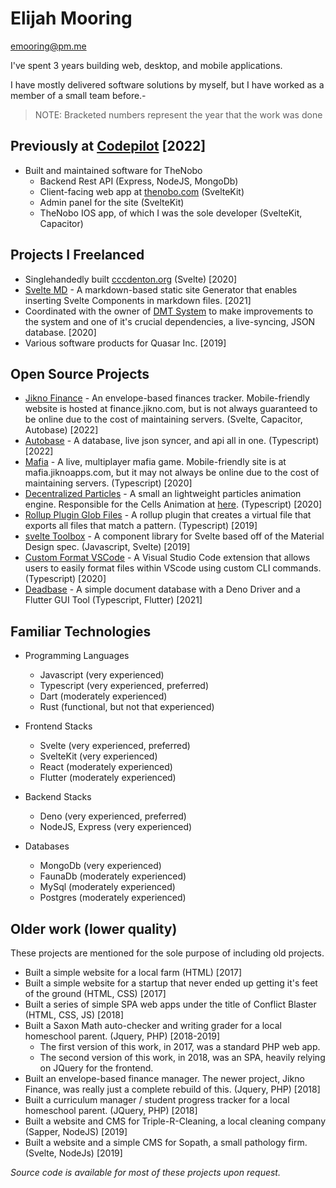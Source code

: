 # Elijah Mooring

emooring@pm.me

I've spent 3 years building web, desktop, and mobile applications.

I have mostly delivered software solutions by myself, but I have worked as a member of a small team before.-

> NOTE: Bracketed numbers represent the year that the work was done

## Previously at [Codepilot](https://www.codepilot.com/) [2022]

- Built and maintained software for TheNobo
  - Backend Rest API (Express, NodeJS, MongoDb)
  - Client-facing web app at [thenobo.com](https://thenobo.com) (SvelteKit)
  - Admin panel for the site (SvelteKit)
  - TheNobo IOS app, of which I was the sole developer (SvelteKit, Capacitor)

## Projects I Freelanced

- Singlehandedly built [cccdenton.org](https://cccdenton.org) (Svelte) [2020]
- [Svelte MD](https://github.com/gushogg-blake/svelte-md) - A markdown-based static site Generator that enables inserting Svelte Components in markdown files. [2021]
- Coordinated with the owner of [DMT System](https://dmt-system.com/) to make improvements to the system and one of it's crucial dependencies, a live-syncing, JSON database. [2020]
- Various software products for Quasar Inc. [2019]

## Open Source Projects

- [Jikno Finance](https://github.com/Vehmloewff/jiknofinance) - An envelope-based finances tracker.  Mobile-friendly website is hosted at finance.jikno.com, but is not always guaranteed to be online due to the cost of maintaining servers.  (Svelte, Capacitor, Autobase) [2022]
- [Autobase](https://github.com/Vehmloewff/autobase) - A database, live json syncer, and api all in one. (Typescript) [2022]
- [Mafia](https://github.com/Vehmloewff/mafia) - A live, multiplayer mafia game.  Mobile-friendly site is at mafia.jiknoapps.com, but it may not always be online due to the cost of maintaining servers. (Typescript) [2020]
- [Decentralized Particles](https://github.com/Vehmloewff/decentralized-particles) - A small an lightweight particles animation engine.  Responsible for the Cells Animation at [here](sopath-site.vercel.app). (Typescript) [2020]
- [Rollup Plugin Glob Files](https://github.com/Vehmloewff/rollup-plugin-glob-files) - A rollup plugin that creates a virtual file that exports all files that match a pattern. (Typescript) [2019]
- [svelte Toolbox](https://github.com/svelte-toolbox/svelte-toolbox) - A component library for Svelte based off of the Material Design spec. (Javascript, Svelte) [2019]
- [Custom Format VSCode](https://github.com/Vehmloewff/custom-format) - A Visual Studio Code extension that allows users to easily format files within VScode using custom CLI commands. (Typescript) [2020]
- [Deadbase](https://github.com/jikno/deadbase) - A simple document database with a Deno Driver and a Flutter GUI Tool (Typescript, Flutter) [2021]

## Familiar Technologies

- Programming Languages
  - Javascript (very experienced)
  - Typescript (very experienced, preferred)
  - Dart (moderately experienced)
  - Rust (functional, but not that experienced)

- Frontend Stacks
  - Svelte (very experienced, preferred)
  - SvelteKit (very experienced)
  - React (moderately experienced)
  - Flutter (moderately experienced)

- Backend Stacks
  - Deno (very experienced, preferred)
  - NodeJS, Express (very experienced)

- Databases
  - MongoDb (very experienced)
  - FaunaDb (moderately experienced)
  - MySql (moderately experienced)
  - Postgres (moderately experienced)

## Older work (lower quality)

These projects are mentioned for the sole purpose of including old projects.

- Built a simple website for a local farm (HTML) [2017]
- Built a simple website for a startup that never ended up getting it's feet of the ground (HTML, CSS) [2017]
- Built a series of simple SPA web apps under the title of Conflict Blaster (HTML, CSS, JS) [2018]
- Built a Saxon Math auto-checker and writing grader for a local homeschool parent. (Jquery, PHP) [2018-2019]
  - The first version of this work, in 2017, was a standard PHP web app.
  - The second version of this work, in 2018, was an SPA, heavily relying on JQuery for the frontend.
- Built an envelope-based finance manager.  The newer project, Jikno Finance, was really just a complete rebuild of this.  (Jquery, PHP) [2018]
- Built a curriculum manager / student progress tracker for a local homeschool parent. (JQuery, PHP) [2018]
- Built a website and CMS for Triple-R-Cleaning, a local cleaning company (Sapper, NodeJS) [2019]
- Built a website and a simple CMS for Sopath, a small pathology firm. (Svelte, NodeJs) [2019]

*Source code is available for most of these projects upon request.*
